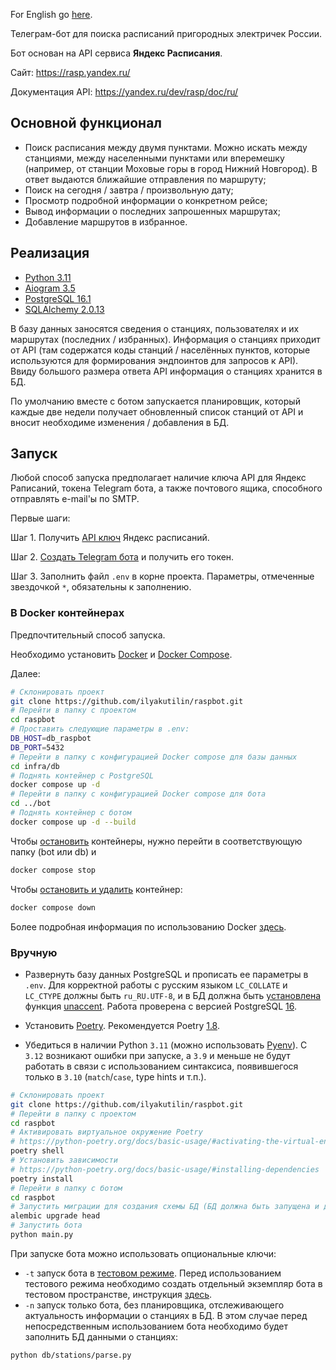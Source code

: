 For English go [here](https://github.com/ilyakutilin/raspbot/blob/e2a2dafe56fb0b4362cc64b0d1f26740d15f76fd/README_EN.md).

Телеграм-бот для поиска расписаний пригородных электричек России.

Бот основан на API сервиса **Яндекс Расписания**.

Сайт: https://rasp.yandex.ru/

Документация API: https://yandex.ru/dev/rasp/doc/ru/

## Основной функционал

- Поиск расписания между двумя пунктами. Можно искать между станциями, между населенными пунктами или вперемешку (например, от станции Моховые горы в город Нижний Новгород). В ответ выдаются ближайшие отправления по маршруту;
- Поиск на сегодня / завтра / произвольную дату;
- Просмотр подробной информации о конкретном рейсе;
- Вывод информации о последних запрошенных маршрутах;
- Добавление маршрутов в избранное.

## Реализация

- [Python 3.11](https://www.python.org/downloads/release/python-3110/)
- [Aiogram 3.5](https://docs.aiogram.dev/en/latest/)
- [PostgreSQL 16.1](https://www.postgresql.org/)
- [SQLAlchemy 2.0.13](https://www.sqlalchemy.org/)

В базу данных заносятся сведения о станциях, пользователях и их маршрутах (последних / избранных). Информация о станциях приходит от API (там содержатся коды станций / населённых пунктов, которые используются для формирования эндпоинтов для запросов к API). Ввиду большого размера ответа API информация о станциях хранится в БД.

По умолчанию вместе с ботом запускается планировщик, который каждые две недели получает обновленный список станций от API и вносит необходиме изменения / добавления в БД.

## Запуск

Любой способ запуска предполагает наличие ключа API для Яндекс Раписаний, токена Telegram бота, а также почтового ящика, способного отправлять e-mail'ы по SMTP.

Первые шаги:

Шаг 1. Получить [API ключ](https://yandex.ru/dev/rasp/doc/ru/concepts/access) Яндекс расписаний.

Шаг 2. [Создать Telegram бота](https://core.telegram.org/bots/features#creating-a-new-bot) и получить его токен.

Шаг 3. Заполнить файл `.env` в корне проекта. Параметры, отмеченные звездочкой `*`, обязательны к заполнению.

### В Docker контейнерах

Предпочтительный способ запуска.

Необходимо установить [Docker](https://docs.docker.com/engine/install/) и [Docker Compose](https://docs.docker.com/compose/install/).

Далее:

```bash
# Склонировать проект
git clone https://github.com/ilyakutilin/raspbot.git
# Перейти в папку с проектом
cd raspbot
# Проставить следующие параметры в .env:
DB_HOST=db_raspbot
DB_PORT=5432
# Перейти в папку с конфигурацией Docker compose для базы данных
cd infra/db
# Поднять контейнер с PostgreSQL
docker compose up -d
# Перейти в папку с конфигурацией Docker compose для бота
cd ../bot
# Поднять контейнер с ботом
docker compose up -d --build
```

Чтобы [остановить](https://docs.docker.com/reference/cli/docker/compose/stop/) контейнеры, нужно перейти в соответствующую папку (bot или db) и

```bash
docker compose stop
```

Чтобы [остановить и удалить](https://docs.docker.com/reference/cli/docker/compose/down/) контейнер:

```bash
docker compose down
```

Более подробная информация по использованию Docker [здесь](https://docs.docker.com/reference/).

### Вручную

- Развернуть базу данных PostgreSQL и прописать ее параметры в `.env`. Для корректной работы с русским языком `LC_COLLATE` и `LC_CTYPE` должны быть `ru_RU.UTF-8`, и в БД должна быть [установлена](https://www.postgresql.org/docs/current/sql-createextension.html) функция [unaccent](https://www.postgresql.org/docs/current/unaccent.html). Работа проверена с версией PostgreSQL [16](https://www.postgresql.org/about/news/postgresql-16-released-2715/).

- Установить [Poetry](https://python-poetry.org/docs/#installation). Рекомендуется Poetry [1.8](https://python-poetry.org/blog/announcing-poetry-1.8.0/).

- Убедиться в наличии Python `3.11` (можно использовать [Pyenv](https://github.com/pyenv/pyenv)). С `3.12` возникают ошибки при запуске, а `3.9` и меньше не будут работать в связи с использованием синтаксиса, появившегося только в `3.10` (`match`/`case`, type hints и т.п.).

```bash
# Склонировать проект
git clone https://github.com/ilyakutilin/raspbot.git
# Перейти в папку с проектом
cd raspbot
# Активировать виртуальное окружение Poetry
# https://python-poetry.org/docs/basic-usage/#activating-the-virtual-environment
poetry shell
# Установить зависимости
# https://python-poetry.org/docs/basic-usage/#installing-dependencies
poetry install
# Перейти в папку с ботом
cd raspbot
# Запустить миграции для создания схемы БД (БД должна быть запущена и доступна)
alembic upgrade head
# Запустить бота
python main.py
```

При запуске бота можно использовать опциональные ключи:

- `-t` запуск бота в [тестовом режиме](https://core.telegram.org/bots/features#dedicated-test-environment). Перед использованием тестового режима необходимо создать отдельный экземпляр бота в тестовом пространстве, инструкция [здесь](https://core.telegram.org/bots/features#creating-a-bot-in-the-test-environment).
- `-n` запуск только бота, без планировщика, отслеживающего актуальность информации о станциях в БД. В этом случае перед непосредственным использованием бота необходимо будет заполнить БД данными о станциях:

```bash
python db/stations/parse.py
```
